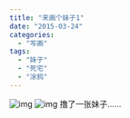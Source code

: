 ```yaml
---
title: "来画个妹子1"
date: "2015-03-24"
categories: 
  - "写画"
tags: 
  - "妹子"
  - "死宅"
  - "涂鸦"
---
```


![img](http://ww2.sinaimg.cn/large/6f7d1cdfgw1ewy7ve4id0j20ku0rsq8d.jpg) ![img](http://ww3.sinaimg.cn/large/6f7d1cdfgw1ewy7vq0x23j21kw23u4qp.jpg) 撸了一张妹子……
